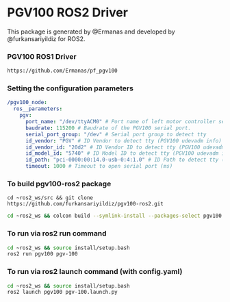 # PGV100 ROS2 Driver
This package is generated by @Ermanas and developed by @furkansariyildiz for ROS2. 

### PGV100 ROS1 Driver
```bash
https://github.com/Ermanas/pf_pgv100
```

### Setting the configuration parameters
```yaml
/pgv100_node:
  ros__parameters:
    pgv:
      port_name: "/dev/ttyACM0" # Port name of left motor controller serial port.
      baudrate: 115200 # Baudrate of the PGV100 serial port. 
      serial_port_group: "/dev" # Serial port group to detect tty
      id_vendor: "PGV" # ID Vendor to detect tty (PGV100 udevadm info)
      id_vendor_id: "20d2" # ID Vendor ID to detect tty (PGV100 udevadm info)
      id_model_id: "5740" # ID Model ID to detect tty (PGV100 udevadm info)
      id_path: "pci-0000:00:14.0-usb-0:4:1.0" # ID Path to detect tty (PGV100 udevadm info)
      timeout: 1000 # Timeout to open serial port (ms)
```

### To build pgv100-ros2 package
```
cd ~ros2_ws/src && git clone https://github.com/furkansariyildiz/pgv100-ros2.git
```

```bash
cd ~ros2_ws && colcon build --symlink-install --packages-select pgv100
```

### To run via ros2 run command
```bash
cd ~ros2_ws && source install/setup.bash
ros2 run pgv100 pgv-100
```

### To run via ros2 launch command (with config.yaml)
```bash
cd ~ros2_ws && source install/setup.bash
ros2 launch pgv100 pgv-100.launch.py
```

